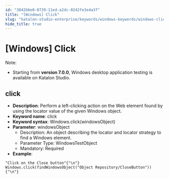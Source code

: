 ```yaml
---
id: "3842b6e0-0739-11ed-a2dc-0242fe3e4a3f"
title: "[Windows] Click"
slug: "katalon-studio-enterprise/keywords/windows-keywords/windows-click"
hide_title: true
---
```


# <a id="id_0" class="anchor_top_offset"/><a id="ariaid-title1" class="anchor_top_offset"/>[Windows] Click

              
<div xmlns="http://www.w3.org/1999/xhtml" className="note note note_note" id="id_0__id"><span className="note__title">Note:</span> 
  <ul className="ul"><li className="li"><p className="p">Starting from <strong className="ph b">version 7.0.0</strong>, Windows desktop
        application testing is available on Katalon Studio.</p></li></ul>
</div>
      

## <a id="id_0__id_1" class="anchor_top_offset"/>click

              
<ul xmlns="http://www.w3.org/1999/xhtml" className="ul"><li className="li">     <strong className="ph b">Description</strong>: Perform a left-clicking action on     the Web element found by using the locator value of the given     Windows object.</li><li className="li">     <strong className="ph b">Keyword name</strong>: click</li><li className="li">     <strong className="ph b">Keyword syntax</strong>:     Windows.click(windowsObject)</li><li className="li">     <strong className="ph b">Parameter</strong>: windowsObject      <ul className="ul"><li className="li">Description: An object describing the locator and locator         strategy to find a Windows element.</li><li className="li">Parameter Type: WindowsTestObject</li><li className="li">Mandatory: Required</li></ul>   </li><li className="li">     <strong className="ph b">Example</strong>:</li></ul> 
              
<pre xmlns="http://www.w3.org/1999/xhtml" className="pre codeblock"><code>"Click on the Close button"{"\n"} Windows.click(findWindowsObject("Object Repository/CloseButton")){"\n"}</code></pre> 
            
